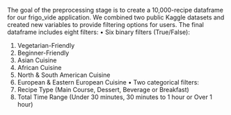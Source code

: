 The goal of the preprocessing stage is to create a 10,000-recipe dataframe for our frigo_vide application. We combined two public Kaggle datasets and created new variables to provide filtering options for users. The final dataframe includes eight filters:
•	Six binary filters (True/False): 
1.	Vegetarian-Friendly
2.	Beginner-Friendly
3.	Asian Cuisine
4.	African Cuisine
5.	North & South American Cuisine
6.	European & Eastern European Cuisine
•	Two categorical filters: 
7. Recipe Type (Main Course, Dessert, Beverage or Breakfast) 
8. Total Time Range (Under 30 minutes, 30 minutes to 1 hour or Over 1 hour)

